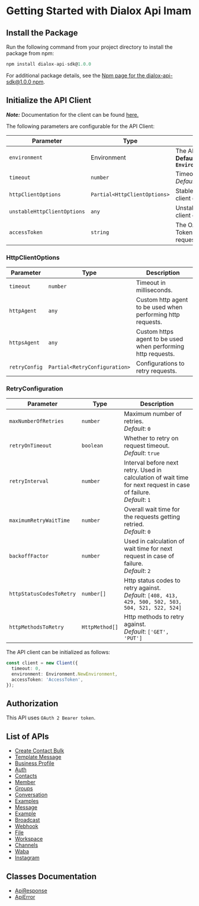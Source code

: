 
# Getting Started with Dialox Api Imam

## Install the Package

Run the following command from your project directory to install the package from npm:

```ts
npm install dialox-api-sdk@1.0.0
```

For additional package details, see the [Npm page for the dialox-api-sdk@1.0.0  npm](https://www.npmjs.com/package/dialox-api-sdk/v/1.0.0).

## Initialize the API Client

**_Note:_** Documentation for the client can be found [here.](https://www.github.com/ImamTaufiqHermawan/dialox-api-js-sdk/tree/1.0.0/doc/client.md)

The following parameters are configurable for the API Client:

| Parameter | Type | Description |
|  --- | --- | --- |
| `environment` | Environment | The API environment. <br> **Default: `Environment.NewEnvironment`** |
| `timeout` | `number` | Timeout for API calls.<br>*Default*: `0` |
| `httpClientOptions` | `Partial<HttpClientOptions>` | Stable configurable http client options. |
| `unstableHttpClientOptions` | `any` | Unstable configurable http client options. |
| `accessToken` | `string` | The OAuth 2.0 Access Token to use for API requests. |

### HttpClientOptions

| Parameter | Type | Description |
|  --- | --- | --- |
| `timeout` | `number` | Timeout in milliseconds. |
| `httpAgent` | `any` | Custom http agent to be used when performing http requests. |
| `httpsAgent` | `any` | Custom https agent to be used when performing http requests. |
| `retryConfig` | `Partial<RetryConfiguration>` | Configurations to retry requests. |

### RetryConfiguration

| Parameter | Type | Description |
|  --- | --- | --- |
| `maxNumberOfRetries` | `number` | Maximum number of retries. <br> *Default*: `0` |
| `retryOnTimeout` | `boolean` | Whether to retry on request timeout. <br> *Default*: `true` |
| `retryInterval` | `number` | Interval before next retry. Used in calculation of wait time for next request in case of failure. <br> *Default*: `1` |
| `maximumRetryWaitTime` | `number` | Overall wait time for the requests getting retried. <br> *Default*: `0` |
| `backoffFactor` | `number` | Used in calculation of wait time for next request in case of failure. <br> *Default*: `2` |
| `httpStatusCodesToRetry` | `number[]` | Http status codes to retry against. <br> *Default*: `[408, 413, 429, 500, 502, 503, 504, 521, 522, 524]` |
| `httpMethodsToRetry` | `HttpMethod[]` | Http methods to retry against. <br> *Default*: `['GET', 'PUT']` |

The API client can be initialized as follows:

```ts
const client = new Client({
  timeout: 0,
  environment: Environment.NewEnvironment,
  accessToken: 'AccessToken',
});
```

## Authorization

This API uses `OAuth 2 Bearer token`.

## List of APIs

* [Create Contact Bulk](https://www.github.com/ImamTaufiqHermawan/dialox-api-js-sdk/tree/1.0.0/doc/controllers/create-contact-bulk.md)
* [Template Message](https://www.github.com/ImamTaufiqHermawan/dialox-api-js-sdk/tree/1.0.0/doc/controllers/template-message.md)
* [Business Profile](https://www.github.com/ImamTaufiqHermawan/dialox-api-js-sdk/tree/1.0.0/doc/controllers/business-profile.md)
* [Auth](https://www.github.com/ImamTaufiqHermawan/dialox-api-js-sdk/tree/1.0.0/doc/controllers/auth.md)
* [Contacts](https://www.github.com/ImamTaufiqHermawan/dialox-api-js-sdk/tree/1.0.0/doc/controllers/contacts.md)
* [Member](https://www.github.com/ImamTaufiqHermawan/dialox-api-js-sdk/tree/1.0.0/doc/controllers/member.md)
* [Groups](https://www.github.com/ImamTaufiqHermawan/dialox-api-js-sdk/tree/1.0.0/doc/controllers/groups.md)
* [Conversation](https://www.github.com/ImamTaufiqHermawan/dialox-api-js-sdk/tree/1.0.0/doc/controllers/conversation.md)
* [Examples](https://www.github.com/ImamTaufiqHermawan/dialox-api-js-sdk/tree/1.0.0/doc/controllers/examples.md)
* [Message](https://www.github.com/ImamTaufiqHermawan/dialox-api-js-sdk/tree/1.0.0/doc/controllers/message.md)
* [Example](https://www.github.com/ImamTaufiqHermawan/dialox-api-js-sdk/tree/1.0.0/doc/controllers/example.md)
* [Broadcast](https://www.github.com/ImamTaufiqHermawan/dialox-api-js-sdk/tree/1.0.0/doc/controllers/broadcast.md)
* [Webhook](https://www.github.com/ImamTaufiqHermawan/dialox-api-js-sdk/tree/1.0.0/doc/controllers/webhook.md)
* [File](https://www.github.com/ImamTaufiqHermawan/dialox-api-js-sdk/tree/1.0.0/doc/controllers/file.md)
* [Workspace](https://www.github.com/ImamTaufiqHermawan/dialox-api-js-sdk/tree/1.0.0/doc/controllers/workspace.md)
* [Channels](https://www.github.com/ImamTaufiqHermawan/dialox-api-js-sdk/tree/1.0.0/doc/controllers/channels.md)
* [Waba](https://www.github.com/ImamTaufiqHermawan/dialox-api-js-sdk/tree/1.0.0/doc/controllers/waba.md)
* [Instagram](https://www.github.com/ImamTaufiqHermawan/dialox-api-js-sdk/tree/1.0.0/doc/controllers/instagram.md)

## Classes Documentation

* [ApiResponse](https://www.github.com/ImamTaufiqHermawan/dialox-api-js-sdk/tree/1.0.0/doc/api-response.md)
* [ApiError](https://www.github.com/ImamTaufiqHermawan/dialox-api-js-sdk/tree/1.0.0/doc/api-error.md)

